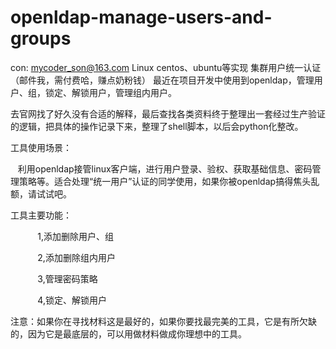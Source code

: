 # openldap-manage-users-and-groups

con: mycoder_son@163.com 
Linux centos、ubuntu等实现 集群用户统一认证（邮件我，需付费哈，赚点奶粉钱）
最近在项目开发中使用到openldap，管理用户、组，锁定、解锁用户，管理组内用户。

去官网找了好久没有合适的解释，最后查找各类资料终于整理出一套经过生产验证的逻辑，把具体的操作记录下来，整理了shell脚本，以后会python化整改。

工具使用场景：

   利用openldap接管linux客户端，进行用户登录、验权、获取基础信息、密码管理策略等。适合处理“统一用户”认证的同学使用，如果你被openldap搞得焦头乱额，请试试吧。

工具主要功能：

           1,添加删除用户、组

           2,添加删除组内用户

           3,管理密码策略

           4,锁定、解锁用户


注意：如果你在寻找材料这是最好的，如果你要找最完美的工具，它是有所欠缺的，因为它是最底层的，可以用做材料做成你理想中的工具。
